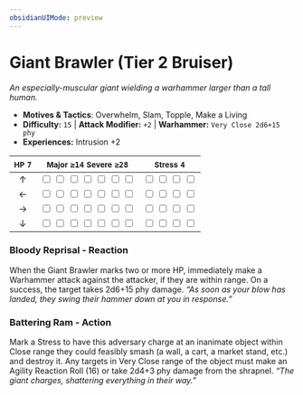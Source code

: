 ```yaml
---
obsidianUIMode: preview
---
```

# Giant Brawler (Tier 2 Bruiser)

*An especially-muscular giant wielding a warhammer larger than a tall human.*

- **Motives & Tactics**: Overwhelm, Slam, Topple, Make a Living
- **Difficulty:** `15` | **Attack Modifier:** `+2` | **Warhammer:** `Very Close 2d6+15 phy`
- **Experiences:** Intrusion +2

| <small>HP</small> `7` | <small>Major</small> `≥14` <small>Severe</small> `≥28` | <small>Stress</small> `4` |
|:-:|:-:|:-:|
| ↑ |  <input type="checkbox" unchecked id="b317f5db"> <input type="checkbox" unchecked id="d901d93a"> <input type="checkbox" unchecked id="c5023af4"> <input type="checkbox" unchecked id="030d2e8a"> <input type="checkbox" unchecked id="a0fa88b7"> <input type="checkbox" unchecked id="c380d7a3"> <input type="checkbox" unchecked id="c2f0acb6"> |  <input type="checkbox" unchecked id="f54f9d55"> <input type="checkbox" unchecked id="92a387af"> <input type="checkbox" unchecked id="335b2d68"> <input type="checkbox" unchecked id="eccb1721"> |
| ← |  <input type="checkbox" unchecked id="9a88f6de"> <input type="checkbox" unchecked id="7acb5dda"> <input type="checkbox" unchecked id="3c3b18e4"> <input type="checkbox" unchecked id="01516afd"> <input type="checkbox" unchecked id="1428b21b"> <input type="checkbox" unchecked id="2b058496"> <input type="checkbox" unchecked id="ee164079"> |  <input type="checkbox" unchecked id="a60e9961"> <input type="checkbox" unchecked id="12dd0eec"> <input type="checkbox" unchecked id="1ad20e20"> <input type="checkbox" unchecked id="6efd1cc7"> |
| → |  <input type="checkbox" unchecked id="c9678b00"> <input type="checkbox" unchecked id="c0f83834"> <input type="checkbox" unchecked id="8741b617"> <input type="checkbox" unchecked id="93584929"> <input type="checkbox" unchecked id="c7572c35"> <input type="checkbox" unchecked id="18ba1fb2"> <input type="checkbox" unchecked id="f8600820"> |  <input type="checkbox" unchecked id="29fb0c37"> <input type="checkbox" unchecked id="8951edd6"> <input type="checkbox" unchecked id="7c6e2cfa"> <input type="checkbox" unchecked id="f0390a8a"> |
| ↓ |  <input type="checkbox" unchecked id="85eadbb6"> <input type="checkbox" unchecked id="b03c4209"> <input type="checkbox" unchecked id="27618662"> <input type="checkbox" unchecked id="6cfec0ea"> <input type="checkbox" unchecked id="714d30ad"> <input type="checkbox" unchecked id="6f70f7f7"> <input type="checkbox" unchecked id="ee6ba531"> |  <input type="checkbox" unchecked id="bc9d1ea7"> <input type="checkbox" unchecked id="b389bbc4"> <input type="checkbox" unchecked id="2274125d"> <input type="checkbox" unchecked id="8d65b24e"> |

### Bloody Reprisal - Reaction

When the Giant Brawler marks two or more HP, immediately make a Warhammer attack against the attacker, if they are within range. On a success, the target takes 2d6+15 phy damage. *“As soon as your blow has landed, they swing their hammer down at you in response.”*

### Battering Ram - Action

Mark a Stress to have this adversary charge at an inanimate object within Close range they could feasibly smash (a wall, a cart, a market stand, etc.) and destroy it. Any targets in Very Close range of the object must make an Agility Reaction Roll (16) or take 2d4+3 phy damage from the shrapnel. *“The giant charges, shattering everything in their way.”*